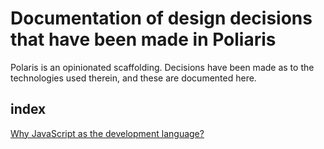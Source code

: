 # Documentation of design decisions that have been made in Poliaris

Polaris is an opinionated scaffolding. Decisions have been made as to the technologies used therein, and these are documented here.

## index

[Why JavaScript as the development language?](developmentLanguage.md)
